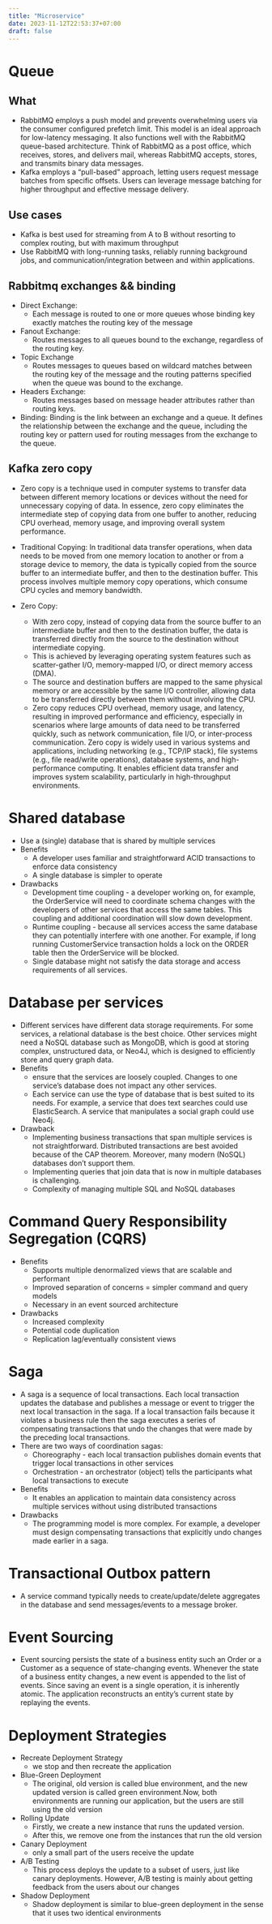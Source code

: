 ```yaml
---
title: "Microservice"
date: 2023-11-12T22:53:37+07:00
draft: false
---
```

# Queue
## What
- RabbitMQ employs a push model and prevents overwhelming users via the consumer configured prefetch limit. This model is an ideal approach for low-latency messaging. It also functions well with the RabbitMQ queue-based architecture. Think of RabbitMQ as a post office, which receives, stores, and delivers mail, whereas RabbitMQ accepts, stores, and transmits binary data messages.
- Kafka employs a “pull-based” approach, letting users request message batches from specific offsets. Users can leverage message batching for higher throughput and effective message delivery.
## Use cases
- Kafka is best used for streaming from A to B without resorting to complex routing, but with maximum throughput
- Use RabbitMQ with long-running tasks, reliably running background jobs, and communication/integration between and within applications.
## Rabbitmq exchanges && binding
- Direct Exchange:
    + Each message is routed to one or more queues whose binding key exactly matches the routing key of the message
- Fanout Exchange:
    + Routes messages to all queues bound to the exchange, regardless of the routing key.
- Topic Exchange
    + Routes messages to queues based on wildcard matches between the routing key of the message and the routing patterns specified when the queue was bound to the exchange.
- Headers Exchange:
    - Routes messages based on message header attributes rather than routing keys.
- Binding:
Binding is the link between an exchange and a queue. It defines the relationship between the exchange and the queue, including the routing key or pattern used for routing messages from the exchange to the queue.
## Kafka  zero copy
- Zero copy is a technique used in computer systems to transfer data between different memory locations or devices without the need for unnecessary copying of data. In essence, zero copy eliminates the intermediate step of copying data from one buffer to another, reducing CPU overhead, memory usage, and improving overall system performance.

- Traditional Copying: In traditional data transfer operations, when data needs to be moved from one memory location to another or from a storage device to memory, the data is typically copied from the source buffer to an intermediate buffer, and then to the destination buffer.
This process involves multiple memory copy operations, which consume CPU cycles and memory bandwidth.
- Zero Copy: 
    + With zero copy, instead of copying data from the source buffer to an intermediate buffer and then to the destination buffer, the data is transferred directly from the source to the destination without intermediate copying.
    + This is achieved by leveraging operating system features such as scatter-gather I/O, memory-mapped I/O, or direct memory access (DMA).
    + The source and destination buffers are mapped to the same physical memory or are accessible by the same I/O controller, allowing data to be transferred directly between them without involving the CPU.
    + Zero copy reduces CPU overhead, memory usage, and latency, resulting in improved performance and efficiency, especially in scenarios where large amounts of data need to be transferred quickly, such as network communication, file I/O, or inter-process communication.
Zero copy is widely used in various systems and applications, including networking (e.g., TCP/IP stack), file systems (e.g., file read/write operations), database systems, and high-performance computing. It enables efficient data transfer and improves system scalability, particularly in high-throughput environments.

# Shared database
- Use a (single) database that is shared by multiple services
- Benefits
    + A developer uses familiar and straightforward ACID transactions to enforce data consistency
    + A single database is simpler to operate
- Drawbacks
    + Development time coupling - a developer working on, for example, the OrderService will need to coordinate schema changes with the developers of other services that access the same tables. This coupling and additional coordination will slow down development.
    + Runtime coupling - because all services access the same database they can potentially interfere with one another. For example, if long running CustomerService transaction holds a lock on the ORDER table then the OrderService will be blocked.
    + Single database might not satisfy the data storage and access requirements of all services.

# Database per services
- Different services have different data storage requirements. For some services, a relational database is the best choice. Other services might need a NoSQL database such as MongoDB, which is good at storing complex, unstructured data, or Neo4J, which is designed to efficiently store and query graph data.
- Benefits
    + ensure that the services are loosely coupled. Changes to one service’s database does not impact any other services.
    + Each service can use the type of database that is best suited to its needs. For example, a service that does text searches could use ElasticSearch. A service that manipulates a social graph could use Neo4j.
- Drawback
    + Implementing business transactions that span multiple services is not straightforward. Distributed transactions are best avoided because of the CAP theorem. Moreover, many modern (NoSQL) databases don’t support them.
    + Implementing queries that join data that is now in multiple databases is challenging.
    + Complexity of managing multiple SQL and NoSQL databases

# Command Query Responsibility Segregation (CQRS)
- Benefits
    + Supports multiple denormalized views that are scalable and performant
    + Improved separation of concerns = simpler command and query models
    + Necessary in an event sourced architecture
- Drawbacks
    + Increased complexity
    + Potential code duplication
    + Replication lag/eventually consistent views
# Saga
- A saga is a sequence of local transactions. Each local transaction updates the database and publishes a message or event to trigger the next local transaction in the saga. If a local transaction fails because it violates a business rule then the saga executes a series of compensating transactions that undo the changes that were made by the preceding local transactions.
- There are two ways of coordination sagas:
    + Choreography - each local transaction publishes domain events that trigger local transactions in other services
    + Orchestration - an orchestrator (object) tells the participants what local transactions to execute
- Benefits
    + It enables an application to maintain data consistency across multiple services without using distributed transactions
- Drawbacks
    + The programming model is more complex. For example, a developer must design compensating transactions that explicitly undo changes made earlier in a saga.
# Transactional Outbox pattern
- A service command typically needs to create/update/delete aggregates in the database and send messages/events to a message broker.

# Event Sourcing
-  Event sourcing persists the state of a business entity such an Order or a Customer as a sequence of state-changing events. Whenever the state of a business entity changes, a new event is appended to the list of events. Since saving an event is a single operation, it is inherently atomic. The application reconstructs an entity’s current state by replaying the events.

# Deployment Strategies
- Recreate Deployment Strategy
    + we stop and then recreate the application
- Blue-Green Deployment
    + The original, old version is called blue environment, and the new updated version is called green environment.Now, both environments are running our application, but the users are still using the old version
- Rolling Update
    + Firstly, we create a new instance that runs the updated version. 
    + After this, we remove one from the instances that run the old version
- Canary Deployment
    + only a small part of the users receive the update
- A/B Testing
    + This process deploys the update to a subset of users, just like canary deployments. However, A/B testing is mainly about getting feedback from the users about our changes
- Shadow Deployment
    + Shadow deployment is similar to blue-green deployment in the sense that it uses two identical environments